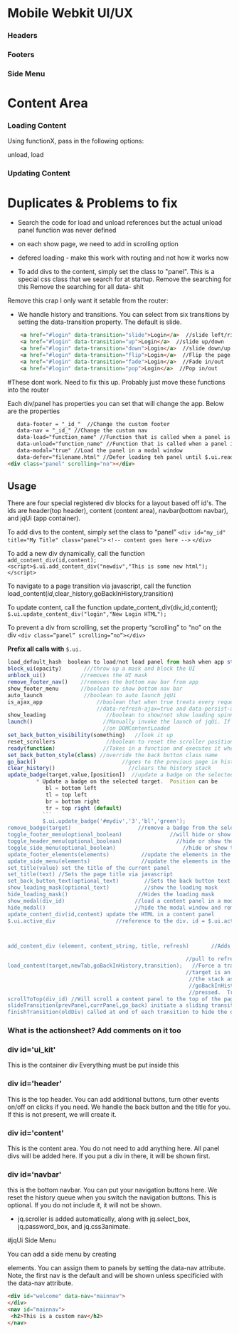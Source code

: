 # Mobile Webkit UI/UX

### Headers


### Footers


### Side Menu


# Content Area

### Loading Content

Using functionX, pass in the following options:

unload, load

### Updating Content










# Duplicates & Problems to fix
*  Search the code for load and unload references but the actual unload panel function was never defined
* on each show page, we need to add in scrolling option
* defered loading - make this work with routing and not how it works now

* To add divs to the content, simply set the class to "panel".  This is a special css class that we search for at startup.
 Remove the searching for this
 Remove the searching for all data- shit

Remove this crap I only want it setable from the router:
* We handle history and transitions.  You can select from six transitions by setting the data-transition property.  The default is slide.

``` html
    <a href="#login" data-transition="slide">Login</a>  //slide left/right
    <a href="#login" data-transition="up">Login</a>  //slide up/down
    <a href="#login" data-transition="down">Login</a>  //slide down/up
    <a href="#login" data-transition="flip">Login</a>  //Flip the page
    <a href="#login" data-transition="fade">Login</a>  //Fade in/out
    <a href="#login" data-transition="pop">Login</a>  //Pop in/out
```

#These dont work. Need to fix this up. Probably just move these functions into the router

Each div/panel has properties you can set that will change the app.  Below are the properties
``` html
   data-footer = "_id_"  //Change the custom footer
   data-nav = "_id_" //Change the custom nav
   data-load="function_name" //Function that is called when a panel is loaded - passes in the div
   data-unload="function_name" //Function that is called when a panel is unloaded - passes in the div
   data-modal="true" //Load the panel in a modal window
   data-defer="filename.html" //Defer loading teh panel until $.ui.ready and specify the path of the html file to load
<div class="panel" scrolling="no"></div>

```


## Usage
There are four special registered div blocks for a layout based off id's.
The ids are header(top header), content (content area), navbar(bottom navbar), and jqUi (app container).

To add divs to the content, simply set the class to “panel”
`<div id="my_id" title="My Title" class="panel">`
`<!-- content goes here -->`
`</div>`

To add a new div dynamically, call the function `add_content_div(id,content);`
`<script>$.ui.add_content_div("newdiv","This is some new html");</script>`


To navigate to a page transition via javascript, call the function load_content(_id_,clear_history,goBackInHistory,transition)



To update content, call the function update_content_div(div_id,content);
`$.ui.update_content_div("login","New Login HTML");`

To prevent a div from scrolling, set the property “scrolling” to “no” on the div
`<div class=”panel” scrolling=”no”></div>`


**Prefix all calls with** `$.ui.`
```js
load_default_hash  boolean to load/not load panel from hash when app started (default is true)
block_ui(opacity)       ///throw up a mask and block the UI
unblock_ui()           //removes the UI mask
remove_footer_nav()    //removes the bottom nav bar from app
show_footer_menu       //boolean to show bottom nav bar
auto_launch             //boolean to auto launch jqUi
is_ajax_app                 //boolean that when true treats every request as if the anchor had
                            //data-refresh-ajax=true and data-persist-ajax=true
show_loading                   //boolean to show/not show loading spinner on ajax requests
launch()                      //Manually invoke the launch of jqUi. If auto_launch is true, gets called
                              //on DOMContentLoaded
set_back_button_visibility(something)   //look it up
reset_scrollers                //boolean to reset the scroller position when navigating panels (default true)
ready(function)               //Takes in a function and executes it when launch() has completed
set_back_button_style(class) //override the back button class name
go_back()                           //goes to the previous page in history
clear_history()                       //clears the history stack
update_badge(target,value,[position])  //update a badge on the selected target
         * Update a badge on the selected target.  Position can be
            bl = bottom left
            tl = top left
            br = bottom right
            tr = top right (default)
           ```
           $.ui.update_badge('#mydiv','3','bl','green');
remove_badge(target)                     //remove a badge from the selected target
toggle_footer_menu(optional_boolean)               //will hide or show the bottom nav menu
toggle_header_menu(optional_boolean)                 //hide or show the header menu
toggle_side_menu(optional_boolean)                     //hide or show the side menu
update_footer_elements(elements)          //update the elements in the footer
update_side_menu(elements)                //update the elements in the side menu
set_title(value) set the title of the current panel
set_title(text) //Sets the page title via javascript
set_back_button_text(optional_text)        //Sets the back button text (default is back)
show_loading_mask(optional_text)           //show the loading mask
hide_loading_mask()                      //Hides the loading mask
show_modal(div_id)                      //load a content panel in a modal window
hide_modal()                            //hide the modal window and remove the content ?? Does it really remove?
update_content_div(id,content) update the HTML in a content panel
$.ui.active_div                   //reference to the div. id = $.ui.active_div.id



add_content_div (element, content_string, title, refresh)       //Adds a div to the DOM and wires it up.

                                                        //pull to refresh functions
load_content(target,newTab,goBackInHistory,transition);   //Force a transition call via javascript.   DOESTHISUSEAJAX? DOC ERROR
                                                        //target is an element ID or URL.  newTab clears
                                                         //the stack as if a bottom navbar button was pressed.
                                                         //goBackInHistory is the same as a back button being
                                                         //pressed.  Transition is the transition to show.
scrollToTop(div_id) //Will scroll a content panel to the top of the page.  Useful for "Go to Top" links
slideTransition(prevPanel,currPanel,go_back) initiate a sliding transition
finishTransition(oldDiv) called at end of each transition to hide the old div and reset the doingTransition variable

```

### What is the actionsheet? Add comments on it too

### div id='ui_kit'
This is the container div
Everything must be put inside this

### div id='header'
This is the top header.
You can add additional buttons, turn other events on/off on clicks if you need.
We handle the back button and the title for you.
If this is not present, we will create it.

### div id='content'
This is the content area.
You do not need to add anything here.
All panel divs will be added here.
If you put a div in there, it will be shown first.

### div id='navbar'
this is the bottom navbar.
You can put your navigation buttons here.
We reset the history queue when you switch the navigation buttons.
This is optional.
If you do not include it, it will not be shown.



* jq.scroller is added automatically, along with jq.select_box, jq.password_box, and jq.css3animate.




#jqUi Side Menu

You can add a side menu by creating <nav> elements.
You can assign them to panels by setting the data-nav attribute.
Note, the first nav is the default and will be shown unless specificied with the data-nav attribute.

``` html
<div id="welcome" data-nav="mainnav">
</div>
<nav id="mainnav">
 <h2>This is a custom nav</h2>
</nav>
```


